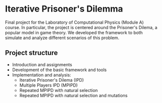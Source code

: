 # Iterative Prisoner's Dilemma

Final project for the Laboratory of Computational Physics (Module A) course. In particular, the project is centered around the Prisoner's Dilema, a popular model in game theory. We developed the framework to both simulate and analyze different scenarios of this problem.

## Project structure
- Introduction and assignments
- Development of the basic framework and tools
- Implementation and analysis:
    - Iterative Prisoner's Dilema (IPD)
    - Multiple Players IPD (MPIPD)
    - Repeated MPIPD with natural selection
    - Repeated MPIPD with natural selection and mutations
